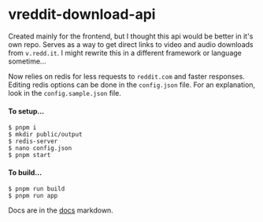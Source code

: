 # vreddit-download-api

Created mainly for the frontend, but I thought this api would be better in it's own repo. Serves as a way to get direct links to video and audio downloads from `v.redd.it`. I might rewrite this in a different framework or language sometime...

Now relies on redis for less requests to `reddit.com` and faster responses. Editing redis options can be done in the `config.json` file. For an explanation, look in the `config.sample.json` file.

#### To setup...
```
$ pnpm i
$ mkdir public/output
$ redis-server
$ nano config.json
$ pnpm start
```

#### To build...
```
$ pnpm run build
$ pnpm run app
```

Docs are in the [docs](https://github.com/CyanPiano/vreddit-download-api/blob/main/DOCS.md) markdown.